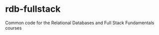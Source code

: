 rdb-fullstack
=============

Common code for the Relational Databases and Full Stack Fundamentals courses
